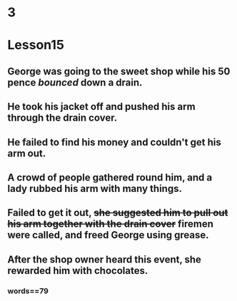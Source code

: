# 3
# Lesson15
## George was going to the sweet shop while his 50 pence ***bounced*** down a drain.
## He took his jacket off and pushed his arm through the drain cover.
## He failed to find his money and couldn't get his arm out.
## A crowd of people gathered round him, and a lady rubbed his arm with many things.
## Failed to get it out, ~~she suggested him to pull out his arm together with the drain cover~~ firemen were called, and freed George using grease.
## After the shop owner heard this **event**, she rewarded him with chocolates.
### words==79